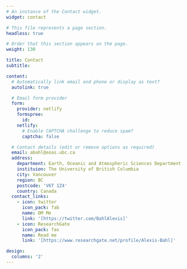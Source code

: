 ```yaml
---
# An instance of the Contact widget.
widget: contact

# This file represents a page section.
headless: true

# Order that this section appears on the page.
weight: 130

title: Contact
subtitle:

content:
  # Automatically link email and phone or display as text?
  autolink: true

  # Email form provider
  form:
    provider: netlify
    formspree:
      id:
    netlify:
      # Enable CAPTCHA challenge to reduce spam?
      captcha: false

  # Contact details (edit or remove options as required)
  email: abahl@eoas.ubc.ca
  address:
    department: Earth, Oceanic and Atmospheric Sciences Department
    instituion: The University of British Columbia 
    city: Vancouver
    region: BC
    postcode: 'V6T 1Z4'
    country: Canada
  contact_links:
    - icon: twitter
      icon_pack: fab
      name: DM Me
      link: '[https://twitter.com/BahlAlexis]'
    - icon: ResearchGate
      icon_pack: fas
      name: Read me
      link: '[https://www.researchgate.net/profile/Alexis-Bahl]'

design:
  columns: '2'
---
```

